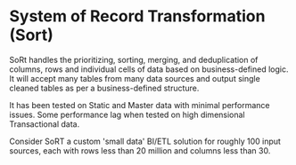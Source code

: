 # System of Record Transformation (Sort)
SoRt handles the prioritizing, sorting, merging, and deduplication of columns, rows and individual cells of data based on business-defined logic. It will accept many tables from many data sources and output single cleaned tables as per a business-defined structure. 

It has been tested on Static and Master data with minimal performance issues. Some performance lag when tested on high dimensional Transactional data. 

Consider SoRT a custom 'small data' BI/ETL solution for roughly 100 input sources, each with rows less than 20 million and columns less than 30.  

